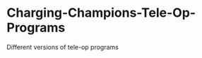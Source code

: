 Charging-Champions-Tele-Op-Programs
===================================

Different versions of tele-op programs
